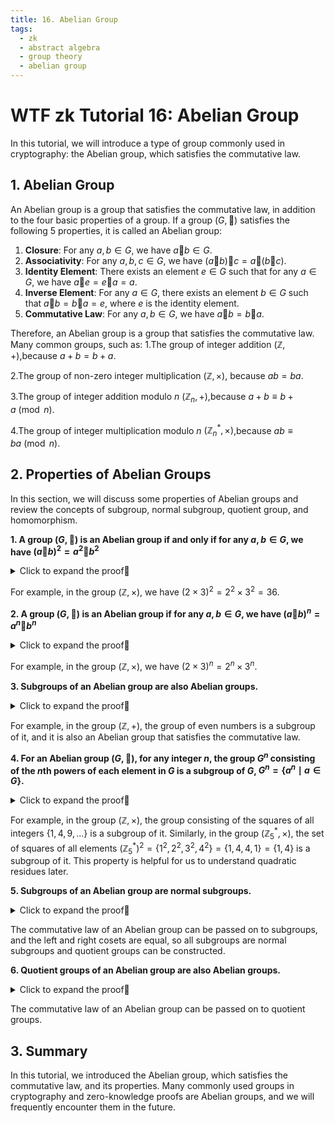 ```yaml
---
title: 16. Abelian Group
tags:
  - zk
  - abstract algebra
  - group theory
  - abelian group
---
```


# WTF zk Tutorial 16: Abelian Group

In this tutorial, we will introduce a type of group commonly used in cryptography: the Abelian group, which satisfies the commutative law.

## 1. Abelian Group

An Abelian group is a group that satisfies the commutative law, in addition to the four basic properties of a group. If a group $(G, 🐔)$ satisfies the following 5 properties, it is called an Abelian group:

1. **Closure**: For any $a, b \in G$, we have $a 🐔 b \in G$.
2. **Associativity**: For any $a, b, c \in G$, we have $(a 🐔 b) 🐔 c = a 🐔 (b 🐔 c)$.
3. **Identity Element**: There exists an element $e \in G$ such that for any $a \in G$, we have $a 🐔 e = e 🐔 a = a$.
4. **Inverse Element**: For any $a \in G$, there exists an element $b \in G$ such that $a 🐔 b = b 🐔 a = e$, where $e$ is the identity element.
5. **Commutative Law**: For any $a, b \in G$, we have $a 🐔 b = b 🐔 a$.

Therefore, an Abelian group is a group that satisfies the commutative law. Many common groups, such as:
1.The group of integer addition $(\mathbb{Z}, +)$,because $a + b = b+a$.

2.The group of non-zero integer multiplication $(\mathbb{Z}, \times)$, because $ab = ba$.

3.The group of integer addition modulo $n$ $(\mathbb{Z}_n, +)$,because $a + b \equiv b+a \pmod{n}$.

4.The group of integer multiplication modulo $n$ $(\mathbb{Z}_n^*, \times)$,because $ab \equiv ba \pmod{n}$.

## 2. Properties of Abelian Groups

In this section, we will discuss some properties of Abelian groups and review the concepts of subgroup, normal subgroup, quotient group, and homomorphism.

**1. A group $(G, 🐔)$ is an Abelian group if and only if for any $a,b \in G$, we have $(a🐔 b)^2 = a^2 🐔 b^2$**

<details><summary>Click to expand the proof👀</summary>

We want to prove that the group $(G, 🐔)$ satisfies the commutative law. For any $a,b \in G$, $(a 🐔 b)^2 = a 🐔 b 🐔 a 🐔 b$

And $(a 🐔 b)^2 = a^2 🐔 b^2$ can be written as $a🐔 b🐔 a🐔 b = a🐔 a🐔b🐔 b$, by canceling the leftmost $a$ and the rightmost $b$, we have $b🐔 a = a🐔 b$, thus the commutative law holds and the group $(G, 🐔)$ is an Abelian group. Proof complete.

</details>

For example, in the group $(\mathbb{Z}, \times)$, we have $(2 \times 3)^2 = 2^2 \times 3^2 = 36$.

**2. A group $(G, 🐔)$ is an Abelian group if for any $a,b \in G$, we have $(a🐔 b)^n = a^n 🐔 b^n$**

<details><summary>Click to expand the proof👀</summary>

$(G, 🐔)$ is an Abelian group, $(a🐔 b)^n = a🐔 b🐔..🐔 a🐔 b = a🐔 a\cdot...🐔 b🐔 b = a^n🐔 b^n$. Proof complete.

</details>

For example, in the group $(\mathbb{Z}, \times)$, we have $(2 \times 3)^n = 2^n \times 3^n$.

**3. Subgroups of an Abelian group are also Abelian groups.**

<details><summary>Click to expand the proof👀</summary>

Let $(G, 🐔)$ be an Abelian group, and let $H$ be a subgroup of $G$. For any $a, b \in H$, we have $a, b \in G$, thus $a 🐔 b = b 🐔 a$. Therefore, the subgroup $H$ is also an Abelian group. Proof complete.

</details>

For example, in the group $(\mathbb{Z}, +)$, the group of even numbers is a subgroup of it, and it is also an Abelian group that satisfies the commutative law.

**4. For an Abelian group $(G, 🐔)$, for any integer $n$, the group $G^n$ consisting of the $n$th powers of each element in $G$ is a subgroup of $G$, $G^n = \{a^n \mid a \in G\}$.**

<details><summary>Click to expand the proof👀</summary>

Let $(G, 🐔)$ be an Abelian group, for any $a, b \in G$, we have $a^n, b^n \in G^n$. We have $a^n (b^n)^{-1} = a^n (b^{-1})^{n} = (ab^{-1})^n$. According to the closure property, $ab^{-1} \in G$, thus $(ab^{-1})^n \in G$. Therefore, the group $G^n$ is a subgroup of $G$. Proof complete.

</details>

For example, in the group $(\mathbb{Z}, \times)$, the group consisting of the squares of all integers $\{1, 4, 9, ...\}$ is a subgroup of it. Similarly, in the group $(\mathbb{Z}_5^*, \times)$, the set of squares of all elements $(\mathbb{Z}_5^*)^2 = \{1^2, 2^2, 3^2, 4^2\} = \{1,4,4,1\} = \{1,4\}$ is a subgroup of it. This property is helpful for us to understand quadratic residues later.

**5. Subgroups of an Abelian group are normal subgroups.**

<details><summary>Click to expand the proof👀</summary>

Let $(G, 🐔)$ be an Abelian group, and let $H$ be any subgroup of $G$. For any $g \in G$ and $h \in H$, we have $hg= gh$, thus $H$ is a normal subgroup. Proof complete.

</details>

The commutative law of an Abelian group can be passed on to subgroups, and the left and right cosets are equal, so all subgroups are normal subgroups and quotient groups can be constructed.

**6. Quotient groups of an Abelian group are also Abelian groups.**

<details><summary>Click to expand the proof👀</summary>

Let $(G, 🐔)$ be an Abelian group, and let $H$ be any subgroup of $G$ that is also a normal subgroup. We can construct the quotient group $G/H$. For any $a, b \in G$ and $h \in H$, according to the commutative law, we have $(ah) (bh) = ahbh = bhah = (bh) (ah)$, thus $(aH)(bH) = (bH)(aH)$. Therefore, quotient groups of an Abelian group are also Abelian groups. Proof complete.

</details>

The commutative law of an Abelian group can be passed on to quotient groups.

## 3. Summary

In this tutorial, we introduced the Abelian group, which satisfies the commutative law, and its properties. Many commonly used groups in cryptography and zero-knowledge proofs are Abelian groups, and we will frequently encounter them in the future.